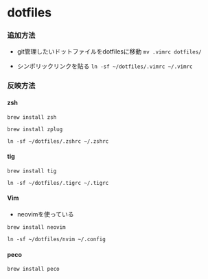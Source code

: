 # dotfiles

### 追加方法

- git管理したいドットファイルをdotfilesに移動
`mv .vimrc dotfiles/`

- シンボリックリンクを貼る
`ln -sf ~/dotfiles/.vimrc ~/.vimrc`

### 反映方法

#### zsh
`brew install zsh`

`brew install zplug`

`ln -sf ~/dotfiles/.zshrc ~/.zshrc`

#### tig
`brew install tig`

`ln -sf ~/dotfiles/.tigrc ~/.tigrc`

#### Vim
- neovimを使っている

`brew install neovim`

`ln -sf ~/dotfiles/nvim ~/.config`

#### peco
`brew install peco`
